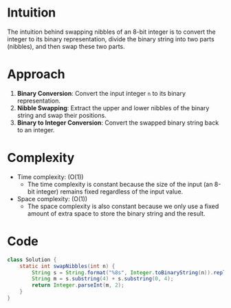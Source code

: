 # Intuition
The intuition behind swapping nibbles of an 8-bit integer is to convert the integer to its binary representation, divide the binary string into two parts (nibbles), and then swap these two parts.

# Approach
1. **Binary Conversion**: Convert the input integer `n` to its binary representation.
2. **Nibble Swapping**: Extract the upper and lower nibbles of the binary string and swap their positions.
3. **Binary to Integer Conversion**: Convert the swapped binary string back to an integer.

# Complexity
- Time complexity: \(O(1)\)
  - The time complexity is constant because the size of the input (an 8-bit integer) remains fixed regardless of the input value.
- Space complexity: \(O(1)\)
  - The space complexity is also constant because we only use a fixed amount of extra space to store the binary string and the result.

# Code
```java
class Solution {
    static int swapNibbles(int n) {
        String s = String.format("%8s", Integer.toBinaryString(n)).replace(' ', '0');
        String m = s.substring(4) + s.substring(0, 4);
        return Integer.parseInt(m, 2);
    }
}
